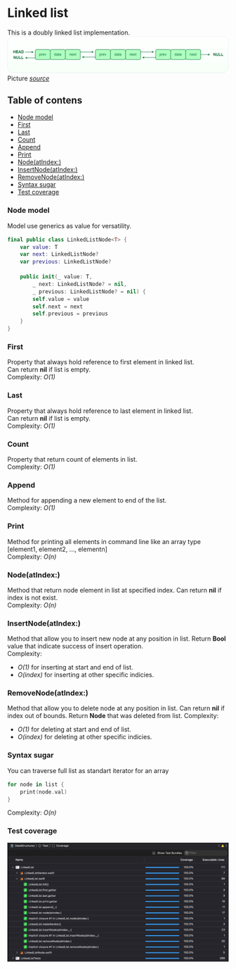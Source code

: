 # Linked list
This is a doubly linked list implementation.  
![Doubly linked list](DLL1.png)  
Picture [*source*](https://www.geeksforgeeks.org/data-structures/linked-list/doubly-linked-list/)

## Table of contens
- [Node model](#node-model)
- [First](#first)
- [Last](#last)
- [Count](#count)
- [Append](#append)
- [Print](#print)
- [Node(atIndex:)](#Node(atIndex:))
- [InsertNode(atIndex:)](#InsertNode(atIndex:))
- [RemoveNode(atIndex:)](#RemoveNode(atIndex:))
- [Syntax sugar](#syntax-sugar)
- [Test coverage](#test-coverage)

### Node model
Model use generics as value for versatility.
```swift
final public class LinkedListNode<T> {
    var value: T
    var next: LinkedListNode?
    var previous: LinkedListNode?
    
    public init(_ value: T, 
		_ next: LinkedListNode? = nil, 
		_ previous: LinkedListNode? = nil) {
        self.value = value
        self.next = next
        self.previous = previous
    }
}
```


### First
Property that always hold reference to first element in linked list.  
Can return **nil** if list is empty.  
Complexity: *O(1)*

### Last
Property that always hold reference to last element in linked list.  
Can return **nil** if list is empty.  
Complexity: *O(1)*

### Count
Property that return count of elements in list.  
Complexity: *O(1)*

### Append
Method for appending a new element to end of the list.  
Complexity: *O(1)* 

### Print
Method for printing all elements in command line like an array type [element1, element2, ..., elementn]  
Complexity: *O(n)*

### Node(atIndex:)
Method that return node element in list at specified index.  Can return **nil** if index is not exist.  
Complexity: *O(n)*

### InsertNode(atIndex:)
Method that allow you to insert new node at any position in list. Return **Bool** value that indicate success of insert operation.  
Complexity: 
- *O(1)* for inserting at start and end of list.  
- *O(index)* for inserting at other specific indicies.

### RemoveNode(atIndex:)
Method that allow you to delete node at any position in list. Can return **nil** if index out of bounds. Return **Node** that was deleted from list.
Complexity:
- *O(1)* for deleting at start and end of list.
- *O(index)* for deleting at other specific indicies.

### Syntax sugar
You can traverse full list as standart iterator for an array
```swift
for node in list {
    print(node.val)
}
```
Complexity: *O(n)*

### Test coverage
![test-coverage](LinkedListTests.png)